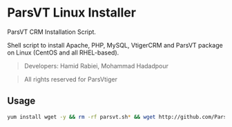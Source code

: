 # ParsVT Linux Installer
ParsVT CRM Installation Script.

Shell script to install Apache, PHP, MySQL, VtigerCRM and ParsVT package on Linux (CentOS and all RHEL-based).

> Developers: Hamid Rabiei, Mohammad Hadadpour

> All rights reserved for ParsVtiger

## Usage
```bash
yum install wget -y && rm -rf parsvt.sh* && wget http://github.com/ParsVT/linux-installer/blob/main/parsvt.txt -O parsvt.sh && chmod +x parsvt.sh && sh parsvt.sh
```
